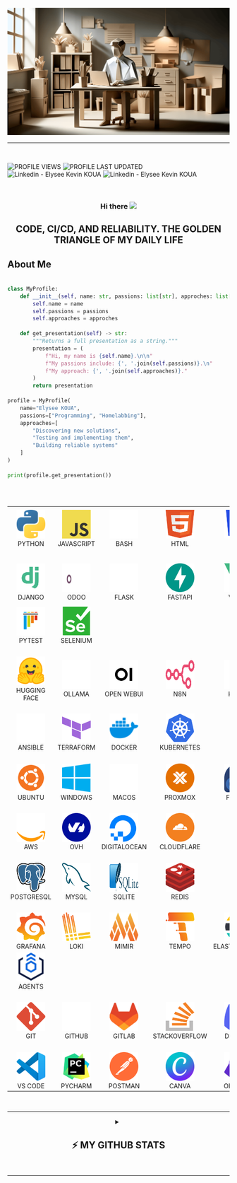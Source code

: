![ELYSEE KEVIN KOUA](banner.png)

---

<br />

![PROFILE VIEWS](https://komarev.com/ghpvc/?username=elysee-01&label=Profile%20views&color=0e75b6&style=flat)
![PROFILE LAST UPDATED](https://img.shields.io/github/last-commit/elysee-01/elysee-01/main?label=Last%20updated&style=flat)
<a style="text-decoration: none" href="https://www.linkedin.com/in/elyseekoua/" title="My LinkedIn Profile">
  <img src="https://img.shields.io/badge/Linkedin - Elysee Kevin KOUA-blue?logo=linkedin&logoColor=white" alt="Linkedin - Elysee Kevin KOUA">
</a>
<a style="text-decoration: none" href="https://www.codingame.com/profile/22eb2c9be8f4df30ce3e730439abedde1074114" title="My Codingame Profile">
  <img src="https://img.shields.io/badge/Codingame - Elysee Kevin KOUA-blue?logo=codingame&logoColor=blue" alt="Linkedin - Elysee Kevin KOUA">
</a>

<br />

<h3 align="center">
Hi there <img src="https://media.giphy.com/media/hvRJCLFzcasrR4ia7z/giphy.gif" width="25px"></a>
</h3>

<h2 align="center">
  CODE, CI/CD, AND RELIABILITY. THE GOLDEN TRIANGLE OF MY DAILY LIFE
</h2>

## About Me

```Python

class MyProfile:
    def __init__(self, name: str, passions: list[str], approches: list[str]):
        self.name = name
        self.passions = passions
        self.approaches = approches

    def get_presentation(self) -> str:
        """Returns a full presentation as a string."""
        presentation = (
            f"Hi, my name is {self.name}.\n\n"
            f"My passions include: {', '.join(self.passions)}.\n"
            f"My approach: {', '.join(self.approaches)}."
        )
        return presentation

profile = MyProfile(
    name="Elysee KOUA",
    passions=["Programming", "Homelabbing"],
    approaches=[
        "Discovering new solutions",
        "Testing and implementing them",
        "Building reliable systems"
    ]
)

print(profile.get_presentation())

```

<br/>
<br/>

<table>
  <tr>
      <td align="left" colspan="5" width="100">
        <!-- LANGAGES -->
      </td>
  </tr>
  <tr>
    <td align="center" width="100">
      <img src="./assets/python.svg" alt="PYTHON" width="65" height="65" />
      <br>
      PYTHON
    </td>
    <td align="center" width="100">
      <img src="./assets/javascript.svg" alt="JAVASCRIPT" width="65" height="65" />
      <br>
      JAVASCRIPT
    </td>
    <td align="center" width="100">
      <img src="./assets/bash.svg" alt="BASH" width="65" height="65" />
      <br>
      BASH
    </td>
    <td align="center" width="100">
      <img src="./assets/html.svg" alt="HTML" width="65" height="65" />
      <br>
      HTML
    </td>
    <td align="center" width="100">
      <img src="./assets/css.svg" alt="CSS" width="65" height="65" />
      <br>
      CSS
    </td>
    <td align="center" width="100">
      <img src="./assets/markdown.svg" alt="MARKDOWN" width="65" height="65" />
      <br>
      MARKDOWN
    </td>
    <td align="center" width="100">
      <img src="./assets/sass.svg" alt="SCSS" width="65" height="65" />
      <br>
      SCSS
    </td>
  </tr>

  <tr>
      <td align="left" colspan="5" width="100">
        <br/>
        <!-- FRAMEWORKS & LIBRARIES -->
      </td>
  </tr>
  <tr>
    <td align="center" width="100">
      <img src="./assets/django.svg" alt="DJANGO" width="65" height="65" />
      <br>
      DJANGO
    </td>
    <td align="center" width="100">
      <img src="./assets/odoo.svg" alt="ODOO" width="65" height="65" />
      <br>
      ODOO
    </td>
    <td align="center" width="100">
      <img src="./assets/flask.svg" alt="FLASK" width="65" height="65" />
      <br>
      FLASK
    </td>
    <td align="center" width="100">
      <img src="./assets/fastapi.svg" alt="FASTAPI" width="65" height="65" />
      <br>
      FASTAPI
    </td>
    <td align="center" width="100">
      <img src="./assets/vue.svg" alt="VUEJS" width="65" height="65" />
      <br>
      VUEJS
    </td>
    <td align="center" width="100">
      <img src="./assets/graphql.svg" alt="GRAPHQL" width="65" height="65" />
      <br>
      GRAPHQL
    </td>
    <td align="center" width="100">
      <img src="./assets/rest-api.svg" alt="REST API" width="65" height="65" />
      <br>
      REST API
    </td>
  </tr>
  <tr>
    <td align="center" width="100">
      <img src="./assets/pytest.svg" alt="PYTEST" width="65" height="65" />
      <br>
      PYTEST
    </td>
    <td align="center" width="100">
      <img src="./assets/selenium.svg" alt="SELENIUM" width="65" height="65" />
      <br>
      SELENIUM
    </td>
    <td align="center" width="100">
    </td>
    <td align="center" width="100">
    </td>
    <td align="center" width="100">
    </td>
    <td align="center" width="100">
    </td>
    <td align="center" width="100">
    </td>
  </tr>

  <tr>
      <td align="left" colspan="5" width="100">
        <br/>
        <!-- OUTILS IA / DATA -->
      </td>
  </tr>
  <tr>
    <td align="center" width="100">
      <img src="./assets/huggingface.svg" alt="FACE" width="65" height="65" />
      <br>
      HUGGING FACE
    </td>
    <td align="center" width="100">
      <img src="./assets/Ollama.svg" alt="OLLAMA" width="65" height="65" />
      <br>
      OLLAMA
    </td>
    <td align="center" width="100">
      <img src="./assets/openwebui.svg" alt="OPEN WEBUI" width="65" height="65" />
      <br>
      OPEN WEBUI
    </td>
    <td align="center" width="100">
      <img src="./assets/n8n.svg" alt="N8N" width="65" height="65" />
      <br>
      N8N
    </td>
    <td align="center" width="100">
      <img src="./assets/kafka.svg" alt="KAFKA" width="65" height="65" />
      <br>
      KAFKA
    </td>
    <td align="center" width="100">
    </td>
    <td align="center" width="100">
    </td>
  </tr>

  <tr>
      <td align="left" colspan="5" width="100">
        <br/>
        <!-- DEVOPS & INFRASTRUCTURE AS CODE -->
      </td>
  </tr>
  <tr>
    <td align="center" width="100">
      <img src="./assets/ansible.svg" alt="ANSIBLE" width="65" height="65" />
      <br>
      ANSIBLE
    </td>
    <td align="center" width="100">
      <img src="./assets/terraform.svg" alt="TERRAFORM" width="65" height="65" />
      <br>
      TERRAFORM
    </td>
    <td align="center" width="100">
      <img src="./assets/docker.svg" alt="DOCKER" width="65" height="65" />
      <br>
      DOCKER
    </td>
    <td align="center" width="100">
      <img src="./assets/kubernetes.svg" alt="KUBERNETES" width="65" height="65" />
      <br>
      KUBERNETES
    </td>
    <td align="center" width="100">
    </td>
    <td align="center" width="100">
    </td>
    <td align="center" width="100">
    </td>
  </tr>

  <tr>
      <td align="left" colspan="5" width="100">
        <br/>
        <!-- SYSTÈMES & VIRTUALISATION -->
      </td>
  </tr>
  <tr>
    <td align="center" width="100">
      <img src="./assets/ubuntu.svg" alt="UBUNTU" width="65" height="65" />
      <br>
      UBUNTU
    </td>
    <td align="center" width="100">
      <img src="./assets/windows.svg" alt="WINDOWS" width="65" height="65" />
      <br>
      WINDOWS
    </td>
    <td align="center" width="100">
      <img src="./assets/apple-macos.svg" alt="MACOS" width="65" height="65" />
      <br>
      MACOS
    </td>
    <td align="center" width="100">
      <img src="./assets/proxmox.svg" alt="PROXMOX" width="65" height="65" />
      <br>
      PROXMOX
    </td>
    <td align="center" width="100">
      <img src="./assets/fedora.svg" alt="FEDORA" width="65" height="65" />
      <br>
      FEDORA
    </td>
    <td align="center" width="100">
    </td>
    <td align="center" width="100">
    </td>
  </tr>

  <tr>
      <td align="left" colspan="5" width="100">
        <br/>
        <!-- CLOUD & HÉBERGEMENT -->
      </td>
  </tr>
  <tr>
    <td align="center" width="100">
      <img src="./assets/aws.svg" alt="AWS" width="65" height="65" />
      <br>
      AWS
    </td>
    <td align="center" width="100">
      <img src="./assets/ovh.svg" alt="OVH" width="65" height="65" />
      <br>
      OVH
    </td>
    <td align="center" width="100">
      <img src="./assets/digitalocean.svg" alt="DIGITALOCEAN" width="65" height="65" />
      <br>
      DIGITALOCEAN
    </td>
    <td align="center" width="100">
      <img src="./assets/cloudflare.svg" alt="CLOUDFLARE" width="65" height="65" />
      <br>
      CLOUDFLARE
    </td>
    <td align="center" width="100">
    </td>
    <td align="center" width="100">
    </td>
    <td align="center" width="100">
    </td>
  </tr>

  <tr>
      <td align="left" colspan="5" width="100">
        <br/>
        <!-- BASES DE DONNÉES & CACHE -->
      </td>
  </tr>
  <tr>
    <td align="center" width="100">
      <img src="./assets/postgresql.svg" alt="POSTGRESQL" width="65" height="65" />
      <br>
      POSTGRESQL
    </td>
    <td align="center" width="100">
      <img src="./assets/mysql.svg" alt="MYSQL" width="65" height="65" />
      <br>
      MYSQL
    </td>
    <td align="center" width="100">
      <img src="./assets/sqlite.svg" alt="SQLITE" width="65" height="65" />
      <br>
      SQLITE
    </td>
    <td align="center" width="100">
      <img src="./assets/redis.svg" alt="REDIS" width="65" height="65" />
      <br>
      REDIS
    </td>
    <td align="center" width="100">
    </td>
    <td align="center" width="100">
    </td>
    <td align="center" width="100">
    </td>
  </tr>

  <tr>
      <td align="left" colspan="5" width="100">
        <br/>
        <!-- OBSERVABILITÉ & MONITORING -->
      </td>
  </tr>
  <tr>
    <td align="center" width="100">
      <img src="./assets/grafana.svg" alt="GRAFANA" width="65" height="65" />
      <br>
      GRAFANA
    </td>
    <td align="center" width="100">
      <img src="./assets/loki.svg" alt="GRAFANA LOKI" width="65" height="65" />
      <br>
      LOKI
    </td>
    <td align="center" width="100">
      <img src="./assets/mimir.svg" alt="GRAFANA MIMIR" width="65" height="65" />
      <br>
      MIMIR
    </td>
    <td align="center" width="100">
      <img src="./assets/tempo.svg" alt="GRAFANA TEMPO" width="65" height="65" />
      <br>
      TEMPO
    </td>
    <td align="center" width="100">
      <img src="./assets/elasticsearch.svg" alt="ELASTICSEARCH" width="65" height="65" />
      <br>
      ELASTICSEARCH
    </td>
    <td align="center" width="100">
      <img src="./assets/kibana.svg" alt="KIBANA" width="65" height="65" />
      <br>
      KIBANA
    </td>
    <td align="center" width="100">
      <img src="./assets/beats.svg" alt="ELASTIC BEATS" width="65" height="65" />
      <br>
      BEATS
    </td>
  </tr>
  <tr>
    <td align="center" width="100">
      <img src="./assets/agents.svg" alt="ELASTIC AGENTS" width="65" height="65" />
      <br>
      AGENTS
    </td>
    <td align="center" width="100">
    </td>
    <td align="center" width="100">
    </td>
    <td align="center" width="100">
    </td>
    <td align="center" width="100">
    </td>
    <td align="center" width="100">
    </td>
    <td align="center" width="100">
    </td>
  </tr>

  <tr>
      <td align="left" colspan="5" width="100">
        <br/>
        <!-- COLLABORATION & COMMUNAUTÉS -->
      </td>
  </tr>
  <tr>
    <td align="center" width="100">
      <img src="./assets/git.svg" alt="GIT" width="65" height="65" />
      <br>
      GIT
    </td>
    <td align="center" width="100">
      <img src="./assets/gitHub.svg" alt="GITHUB" width="65" height="65" />
      <br>
      GITHUB
    </td>
    <td align="center" width="100">
      <img src="./assets/gitlab.svg" alt="GITLAB" width="65" height="65" />
      <br>
      GITLAB
    </td>
    <td align="center" width="100">
      <img src="./assets/stackoverflow.svg" alt="STACKOVERFLOW" width="65" height="65" />
      <br>
      STACKOVERFLOW
    </td>
    <td align="center" width="100">
      <img src="./assets/discord.svg" alt="DISCORD" width="65" height="65" />
      <br>
      DISCORD
    </td>
    <td align="center" width="100">
      <img src="./assets/reddit.svg" alt="REDDIT" width="65" height="65" />
      <br>
      REDDIT
    </td>
    <td align="center" width="100">
    </td>
  </tr>

  <tr>
      <td align="left" colspan="5" width="100">
        <br/>
        <!-- DÉVELOPPEMENT & PRODUCTIVITÉ -->
      </td>
  </tr>
  <tr>
    <td align="center" width="100">
      <img src="./assets/vscode.svg" alt="VS CODE" width="65" height="65" />
      <br>
      VS CODE
    </td>
    <td align="center" width="100">
      <img src="./assets/pycharm.svg" alt="PYCHARM" width="65" height="65" />
      <br>
      PYCHARM
    </td>
    <td align="center" width="100">
      <img src="./assets/postman.svg" alt="POSTMAN" width="65" height="65" />
      <br>
      POSTMAN
    </td>
    <td align="center" width="100">
      <img src="./assets/canva.svg" alt="CANVA" width="65" height="65" />
      <br>
      CANVA
    </td>
    <td align="center" width="100">
      <img src="./assets/obsidian.svg" alt="OBSIDIAN" width="65" height="65" />
      <br>
      OBSIDIAN
    </td>
    <td align="center" width="100">
    </td>
    <td align="center" width="100">
    </td>
  </tr>
</table>

<br/>

---

<details align="center">
    <summary><h2>⚡ MY GITHUB STATS</h2></summary>
    <figure>
        <img src="https://github-readme-streak-stats.herokuapp.com/?user=elysee-01&theme=dracula" />
        <br/>
        <img src="https://github-readme-stats.vercel.app/api?username=elysee-01&hide_border=false&theme=dracula" />
        <br/>
        <img src="https://github-readme-stats.vercel.app/api/top-langs/?username=elysee-01&langs_count=8&layout=compact&hide_border=false&theme=dracula" />
    </figure>
</details>

<br/>

---

